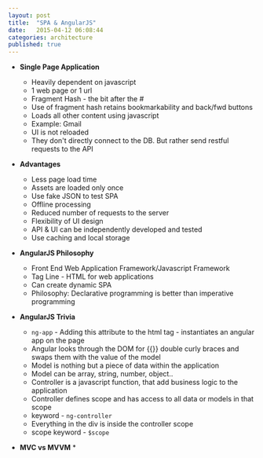 ```yaml
---
layout: post
title:  "SPA & AngularJS"
date:   2015-04-12 06:08:44
categories: architecture
published: true
---
```


* __Single Page Application__
  * Heavily dependent on javascript
  * 1 web page or 1 url
  * Fragment Hash - the bit after the #
  * Use of fragment hash retains bookmarkability and back/fwd buttons
  * Loads all other content using javascript
  * Example: Gmail
  * UI is not reloaded
  * They don't directly connect to the DB. But rather send restful requests to the API

* __Advantages__
  * Less page load time
  * Assets are loaded only once
  * Use fake JSON to test SPA
  * Offline processing
  * Reduced number of requests to the server
  * Flexibility of UI design
  * API & UI can be independently developed and tested
  * Use caching and local storage

* __AngularJS Philosophy__
  * Front End Web Application Framework/Javascript Framework
  * Tag Line - HTML for web applications
  * Can create dynamic SPA
  * Philosophy: Declarative programming is better than imperative programming

* __AngularJS Trivia__
  * `ng-app` - Adding this attribute to the html tag - instantiates an angular app on the page
  * Angular looks through the DOM for {{}} double curly braces and swaps them with the value of the model
  * Model is nothing but a piece of data within the application
  * Model can be array, string, number, object..
  * Controller is a javascript function, that add business logic to the application
  * Controller defines scope and has access to all data or models in that scope
  * keyword - `ng-controller`
  * Everything in the div is inside the controller scope
  * scope keyword - `$scope`

* __MVC vs MVVM__
  * 